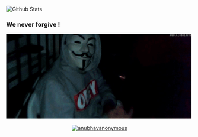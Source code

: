 ![Github Stats](https://github-stats-alpha.vercel.app/api/?username=anubhavanonymous&tc=333&ic=333)

### We never forgive !

![](OVO.gif)

<p align="center">
<a href="https://github.com/anubhavanonymous"><img title="anubhavanonymous" src="https://github-readme-stats.vercel.app/api/top-langs/?username=anubhavanonymous&layout=compact"></a>
</p>

